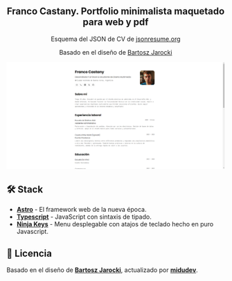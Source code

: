 

<div align="center">
<h2>
    <strong>Franco Castany</strong>. Portfolio minimalista maquetado para web y pdf
</h2>
<p>
    Esquema del JSON de CV de <a href="https://jsonresume.org/schema/">jsonresume.org</a>
</p>
<p>
    Basado en el diseño de <a href="https://github.com/BartoszJarocki/cv">Bartosz Jarocki</a>
</p>

</div>

<img src="portada.png"></img>

## 🛠️ Stack

- [**Astro**](https://astro.build/) - El framework web de la nueva época.
- [**Typescript**](https://www.typescriptlang.org/) - JavaScript con sintaxis de tipado.
- [**Ninja Keys**](https://github.com/ssleptsov/ninja-keys) - Menu desplegable con atajos de teclado hecho en puro Javascript.



## 🔑 Licencia

Basado en el diseño de [**Bartosz Jarocki**]([https://midu.dev](https://github.com/BartoszJarocki/cv)), actualizado por [**midudev**](https://midu.dev).



